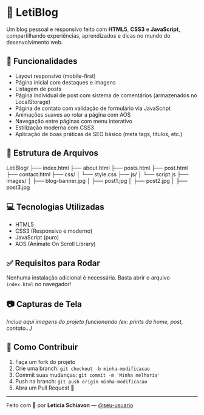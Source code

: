 # 💜 LetiBlog

Um blog pessoal e responsivo feito com **HTML5**, **CSS3** e **JavaScript**, compartilhando experiências, aprendizados e dicas no mundo do desenvolvimento web.

## 🔗 Funcionalidades

- Layout responsivo (mobile-first)
- Página inicial com destaques e imagens
- Listagem de posts
- Página individual de post com sistema de comentários (armazenados no LocalStorage)
- Página de contato com validação de formulário via JavaScript
- Animações suaves ao rolar a página com AOS
- Navegação entre páginas com menu interativo
- Estilização moderna com CSS3
- Aplicação de boas práticas de SEO básico (meta tags, títulos, etc.)

## 📁 Estrutura de Arquivos

LetiBlog/
├── index.html
├── about.html
├── posts.html
├── post.html
├── contact.html
├── css/
│ └── style.css
├── js/
│ └── script.js
├── images/
│ ├── blog-banner.jpg
│ ├── post1.jpg
│ ├── post2.jpg
│ ├── post3.jpg

## 💻 Tecnologias Utilizadas

- HTML5
- CSS3 (Responsivo e moderno)
- JavaScript (puro)
- AOS (Animate On Scroll Library)

## ✅ Requisitos para Rodar

Nenhuma instalação adicional é necessária. Basta abrir o arquivo `index.html` no navegador!

## 📷 Capturas de Tela

_Inclua aqui imagens do projeto funcionando (ex: prints da home, post, contato...)_

## 🚀 Como Contribuir

1. Faça um fork do projeto
2. Crie uma branch: `git checkout -b minha-modificacao`
3. Commit suas mudanças: `git commit -m 'Minha melhoria'`
4. Push na branch: `git push origin minha-modificacao`
5. Abra um Pull Request 🚀

---

Feito com 💜 por **Leticia Schiavon** — [@seu-usuario](https://github.com/seu-usuario)
